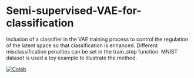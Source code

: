# Semi-supervised-VAE-for-classification
Inclusion of a classifier in the VAE training process to control the regulation of the latent space so that classification is enhanced. Different misclassification penalties can be set in the train_step function. MNIST dataset is used a toy example to illustrate the method.

[![Colab](https://colab.research.google.com/assets/colab-badge.svg)](https://colab.research.google.com/github/NahuelCostaCortez/Semi-supervised-VAE-for-classification/blob/main/CNN_VAE_CLF.ipynb)
